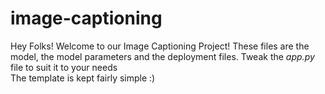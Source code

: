 # image-captioning

Hey Folks! Welcome to our Image Captioning Project!
These files are the model, the model parameters and the deployment files. Tweak the *app.py* file to suit it to your needs<br>
The template is kept fairly simple :)
